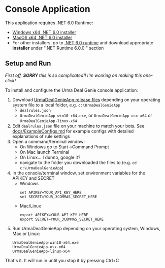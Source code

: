 # Console Application
This application requires .NET 6.0 Runtime:
  - [Windows x64 .NET 6.0 installer](https://dotnet.microsoft.com/download/dotnet/thank-you/runtime-6.0.0-windows-x64-installer)
  - [MacOS x64 .NET 6.0 installer](https://dotnet.microsoft.com/download/dotnet/thank-you/runtime-6.0.0-macos-x64-installer)
  - For other installers, go to [.NET 6.0 runtime](https://dotnet.microsoft.com/download/dotnet/6.0) and download appropriate **installer** under ".NET Runtime 6.0.0
" section
## Setup and Run
_First off, **SORRY** this is so complicated!! I'm working on making this one-click!_

To install and configure the Urma Deal Genie console application:
1. Download [UrmaDealGenieApp release files](https://github.com/UrmaGurd/UrmaDealGenie/releases/tag/app-2.3 ) depending on your operating system file to a local folder, e.g. `c:\UrmaDealGenieApp`
   - `dealrules.json`
   - `UrmaDealGenieApp-win10-x64.exe`, or `UrmaDealGenieApp-osx-x64` or `UrmaDealGenieApp-linux-x64`
4. Edit `dealrules.json` file on your machine to match your bots. See [docs/ExampleConfigs.md](./docs/ExampleConfigs.md) for example configs with detailed explanations of rule settings
5. Open a command/terminal window:
   - On Windows go to Start->Command Prompt
   - On Mac launch Terminal
   - On Linux... I dunno, google it?
   - navigate to the folder you downloaded the files to (e.g. `cd c:\UrmaDealGenieApp`)
6. In the console/terminal window, set environment variables for the APIKEY and SECRET
   - Windows
     ```
     set APIKEY=YOUR_API_KEY_HERE
     set SECRET=YOUR_3COMMAS_SECRET_HERE
     ```
   - Mac/Linux
     ```
     export APIKEY=YOUR_API_KEY_HERE
     export SECRET=YOUR_3COMMAS_SECRET_HERE
     ```
5. Run UrmaDealGenieApp depending on your operating system, Windows, Mac or Linux:
     ```
     UrmaDealGenieApp-win10-x64.exe
     UrmaDealGenieApp-osx-x64
     UrmaDealGenieApp-linux-x64
     ```
That's it. It will run in until you stop it by pressing Ctrl+C
